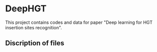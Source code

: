 # DeepHGT
This project contains codes and data for paper "Deep learning for HGT insertion sites recognition".
## Discription of files
